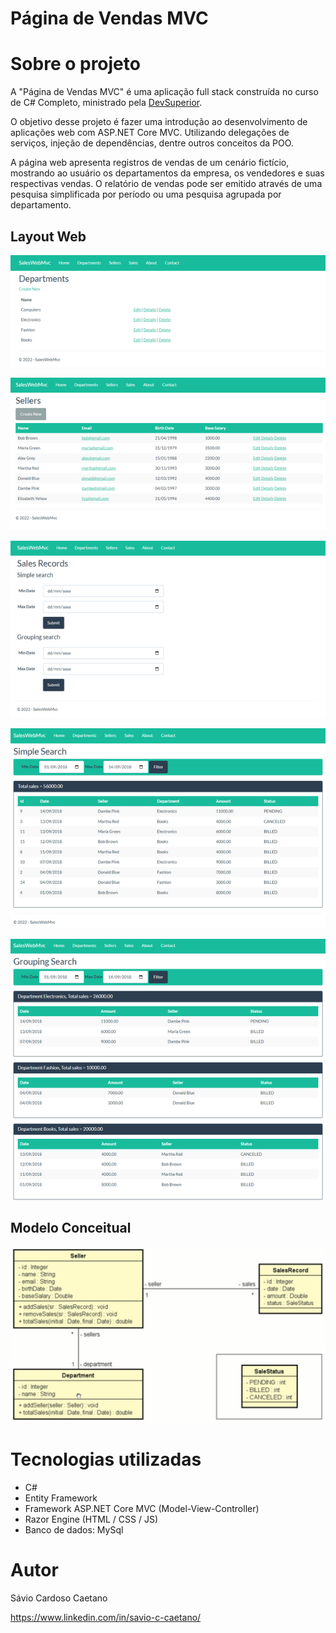 # Página de Vendas MVC

# Sobre o projeto

A "Página de Vendas MVC" é uma aplicação full stack construída no curso de C# Completo, ministrado pela [DevSuperior](https://devsuperior.com.br "Site da DevSuperior").

O objetivo desse projeto é fazer uma introdução ao desenvolvimento de aplicações web com ASP.NET Core MVC. Utilizando delegações de serviços, injeção de dependências,
dentre outros conceitos da POO.

A página web apresenta registros de vendas de um cenário fictício, mostrando ao usuário os departamentos da empresa, os vendedores e suas respectivas vendas. O relatório
de vendas pode ser emitido através de uma pesquisa simplificada por período ou uma pesquisa agrupada por departamento.

## Layout Web

![Web_1](https://github.com/SavioCaetano/assets/raw/main/assets-sales-mvc/departments.png)

![Web_2](https://github.com/SavioCaetano/assets/raw/main/assets-sales-mvc/sellers.png)

![Web_3](https://github.com/SavioCaetano/assets/raw/main/assets-sales-mvc/sales-records.png)

![Web_4](https://github.com/SavioCaetano/assets/raw/main/assets-sales-mvc/simple-search.png)

![Web_5](https://github.com/SavioCaetano/assets/raw/main/assets-sales-mvc/grouping-search.png)

## Modelo Conceitual

![Modelo_Conceitual](https://github.com/SavioCaetano/assets/raw/main/assets-sales-mvc/dominio.png)

# Tecnologias utilizadas

- C#
- Entity Framework
- Framework ASP.NET Core MVC (Model-View-Controller)
- Razor Engine (HTML / CSS / JS)
- Banco de dados: MySql

# Autor

Sávio Cardoso Caetano

https://www.linkedin.com/in/savio-c-caetano/
